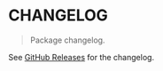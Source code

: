 # CHANGELOG

> Package changelog.

See [GitHub Releases](https://github.com/stdlib-js/ndarray-base-singleton-dimensions/releases) for the changelog.